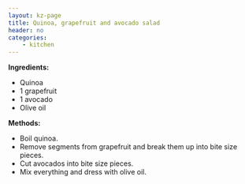 ```yaml
---
layout: kz-page
title: Quinoa, grapefruit and avocado salad
header: no
categories:
    - kitchen
---
```


**Ingredients:**

* Quinoa
* 1 grapefruit
* 1 avocado
* Olive oil

**Methods:**

* Boil quinoa.
* Remove segments from grapefruit and break them up into bite size pieces.
* Cut avocados into bite size pieces.
* Mix everything and dress with olive oil.
